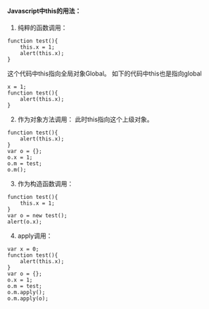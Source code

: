 ---
---

#### Javascript中this的用法：

1. 纯粹的函数调用：
```
function test(){
    this.x = 1;
    alert(this.x);
}
```
这个代码中this指向全局对象Global。
如下的代码中this也是指向global
```
x = 1;
function test(){
    alert(this.x);
}
```

2. 作为对象方法调用：
此时this指向这个上级对象。
```
function test(){
    alert(this.x);
}
var o = {};
o.x = 1;
o.m = test;
o.m();
```

3. 作为构造函数调用：
```
function test(){
    this.x = 1;
}
var o = new test();
alert(o.x);
```

4. apply调用：
```
var x = 0;
function test(){
    alert(this.x);
}
var o = {};
o.x = 1;
o.m = test;
o.m.apply();
o.m.apply(o);
```
